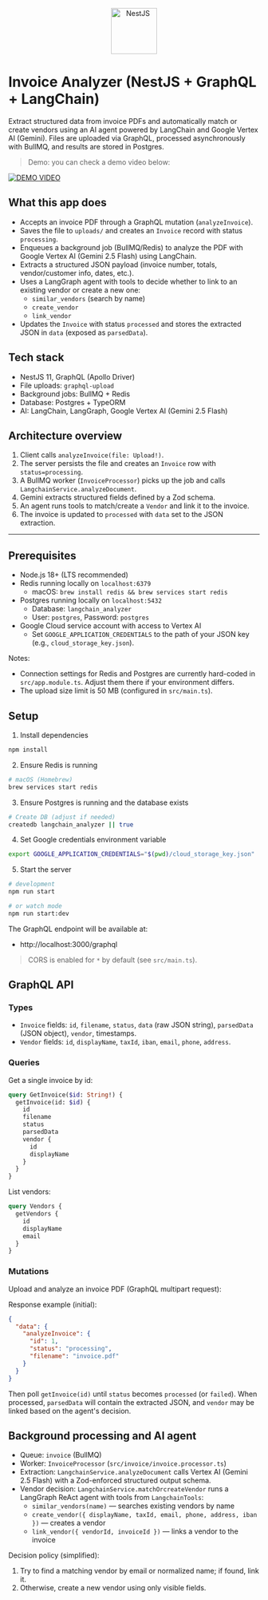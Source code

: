 <p align="center">
  <img src="https://nestjs.com/img/logo-small.svg" width="92" alt="NestJS" />
</p>

# Invoice Analyzer (NestJS + GraphQL + LangChain)

Extract structured data from invoice PDFs and automatically match or create vendors using an AI agent powered by LangChain and Google Vertex AI (Gemini). Files are uploaded via GraphQL, processed asynchronously with BullMQ, and results are stored in Postgres.

> Demo: you can check a demo video below:

[![DEMO VIDEO](https://img.youtube.com/vi/OC-qd9waWFA/0.jpg)](https://www.youtube.com/watch?v=OC-qd9waWFA)

## What this app does

- Accepts an invoice PDF through a GraphQL mutation (`analyzeInvoice`).
- Saves the file to `uploads/` and creates an `Invoice` record with status `processing`.
- Enqueues a background job (BullMQ/Redis) to analyze the PDF with Google Vertex AI (Gemini 2.5 Flash) using LangChain.
- Extracts a structured JSON payload (invoice number, totals, vendor/customer info, dates, etc.).
- Uses a LangGraph agent with tools to decide whether to link to an existing vendor or create a new one:
  - `similar_vendors` (search by name)
  - `create_vendor`
  - `link_vendor`
- Updates the `Invoice` with status `processed` and stores the extracted JSON in `data` (exposed as `parsedData`).

## Tech stack

- NestJS 11, GraphQL (Apollo Driver)
- File uploads: `graphql-upload`
- Background jobs: BullMQ + Redis
- Database: Postgres + TypeORM
- AI: LangChain, LangGraph, Google Vertex AI (Gemini 2.5 Flash)

## Architecture overview

1) Client calls `analyzeInvoice(file: Upload!)`.
2) The server persists the file and creates an `Invoice` row with `status=processing`.
3) A BullMQ worker (`InvoiceProcessor`) picks up the job and calls `LangchainService.analyzeDocument`.
4) Gemini extracts structured fields defined by a Zod schema.
5) An agent runs tools to match/create a `Vendor` and link it to the invoice.
6) The invoice is updated to `processed` with `data` set to the JSON extraction.

---

## Prerequisites

- Node.js 18+ (LTS recommended)
- Redis running locally on `localhost:6379`
  - macOS: `brew install redis && brew services start redis`
- Postgres running locally on `localhost:5432`
  - Database: `langchain_analyzer`
  - User: `postgres`, Password: `postgres`
- Google Cloud service account with access to Vertex AI
  - Set `GOOGLE_APPLICATION_CREDENTIALS` to the path of your JSON key (e.g., `cloud_storage_key.json`).

Notes:
- Connection settings for Redis and Postgres are currently hard-coded in `src/app.module.ts`. Adjust them there if your environment differs.
- The upload size limit is 50 MB (configured in `src/main.ts`).

## Setup

1) Install dependencies

```bash
npm install
```

2) Ensure Redis is running

```bash
# macOS (Homebrew)
brew services start redis
```

3) Ensure Postgres is running and the database exists

```bash
# Create DB (adjust if needed)
createdb langchain_analyzer || true
```

4) Set Google credentials environment variable

```bash
export GOOGLE_APPLICATION_CREDENTIALS="$(pwd)/cloud_storage_key.json"
```

5) Start the server

```bash
# development
npm run start

# or watch mode
npm run start:dev
```

The GraphQL endpoint will be available at:

- http://localhost:3000/graphql

> CORS is enabled for `*` by default (see `src/main.ts`).

## GraphQL API

### Types

- `Invoice` fields: `id`, `filename`, `status`, `data` (raw JSON string), `parsedData` (JSON object), `vendor`, timestamps.
- `Vendor` fields: `id`, `displayName`, `taxId`, `iban`, `email`, `phone`, `address`.

### Queries

Get a single invoice by id:

```graphql
query GetInvoice($id: String!) {
  getInvoice(id: $id) {
    id
    filename
    status
    parsedData
    vendor {
      id
      displayName
    }
  }
}
```

List vendors:

```graphql
query Vendors {
  getVendors {
    id
    displayName
    email
  }
}
```

### Mutations

Upload and analyze an invoice PDF (GraphQL multipart request):

Response example (initial):

```json
{
  "data": {
    "analyzeInvoice": {
      "id": 1,
      "status": "processing",
      "filename": "invoice.pdf"
    }
  }
}
```

Then poll `getInvoice(id)` until `status` becomes `processed` (or `failed`). When processed, `parsedData` will contain the extracted JSON, and `vendor` may be linked based on the agent's decision.

## Background processing and AI agent

- Queue: `invoice` (BullMQ)
- Worker: `InvoiceProcessor` (`src/invoice/invoice.processor.ts`)
- Extraction: `LangchainService.analyzeDocument` calls Vertex AI (Gemini 2.5 Flash) with a Zod-enforced structured output schema.
- Vendor decision: `LangchainService.matchOrcreateVendor` runs a LangGraph ReAct agent with tools from `LangchainTools`:
  - `similar_vendors(name)` — searches existing vendors by name
  - `create_vendor({ displayName, taxId, email, phone, address, iban })` — creates a vendor
  - `link_vendor({ vendorId, invoiceId })` — links a vendor to the invoice

Decision policy (simplified):

1) Try to find a matching vendor by email or normalized name; if found, link it.
2) Otherwise, create a new vendor using only visible fields.
